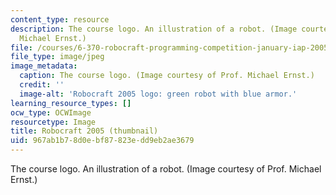 ```yaml
---
content_type: resource
description: The course logo. An illustration of a robot. (Image courtesy of Prof.
  Michael Ernst.)
file: /courses/6-370-robocraft-programming-competition-january-iap-2005/967ab1b78d0ebf87823edd9eb2ae3679_6-370iap05-th.jpg
file_type: image/jpeg
image_metadata:
  caption: The course logo. (Image courtesy of Prof. Michael Ernst.)
  credit: ''
  image-alt: 'Robocraft 2005 logo: green robot with blue armor.'
learning_resource_types: []
ocw_type: OCWImage
resourcetype: Image
title: Robocraft 2005 (thumbnail)
uid: 967ab1b7-8d0e-bf87-823e-dd9eb2ae3679
---
```

The course logo. An illustration of a robot. (Image courtesy of Prof. Michael Ernst.)

